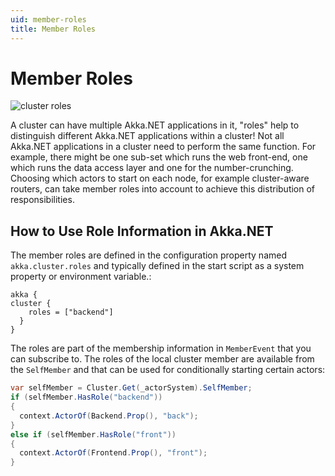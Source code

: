 ```yaml
---
uid: member-roles
title: Member Roles
---
```


# Member Roles

![cluster roles](/images/cluster-roles.png)

A cluster can have multiple Akka.NET applications in it, "roles" help to distinguish different Akka.NET applications within a cluster!
Not all Akka.NET applications in a cluster need to perform the same function. For example, there might be one sub-set which runs the web front-end, one which runs the data access layer and one for the number-crunching.
Choosing which actors to start on each node, for example cluster-aware routers, can take member roles into account to achieve this distribution of responsibilities.

## How to Use Role Information in Akka.NET

The member roles are defined in the configuration property named `akka.cluster.roles` and typically defined in the start script as a system property or environment variable.:

```hocon
akka {
cluster {
    roles = ["backend"]
  }
}
```

The roles are part of the membership information in `MemberEvent` that you can subscribe to. The roles of the local cluster member are available from the `SelfMember` and that can be used for conditionally starting certain actors:

```csharp
var selfMember = Cluster.Get(_actorSystem).SelfMember;
if (selfMember.HasRole("backend")) 
{
  context.ActorOf(Backend.Prop(), "back");
} 
else if (selfMember.HasRole("front")) 
{
  context.ActorOf(Frontend.Prop(), "front");
}
```
